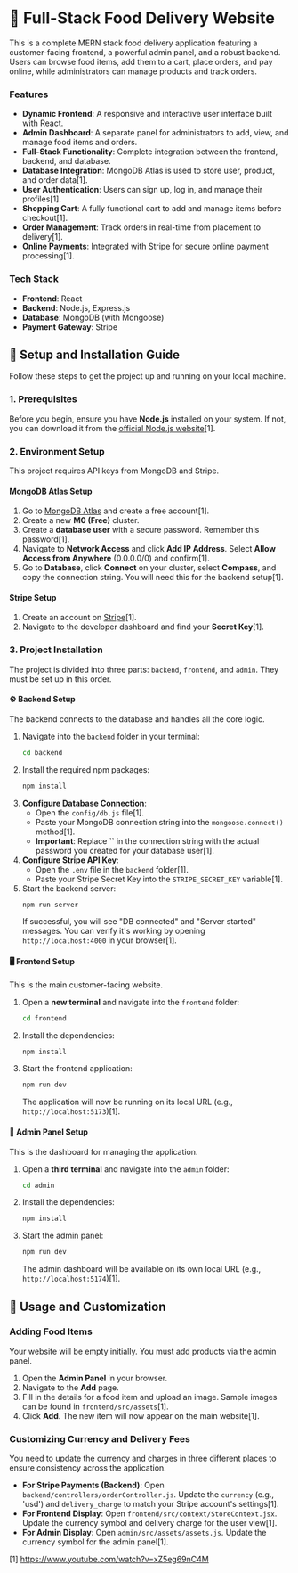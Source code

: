 # 🍔 Full-Stack Food Delivery Website

This is a complete MERN stack food delivery application featuring a customer-facing frontend, a powerful admin panel, and a robust backend. Users can browse food items, add them to a cart, place orders, and pay online, while administrators can manage products and track orders.

### **Features**
*   **Dynamic Frontend**: A responsive and interactive user interface built with React.
*   **Admin Dashboard**: A separate panel for administrators to add, view, and manage food items and orders.
*   **Full-Stack Functionality**: Complete integration between the frontend, backend, and database.
*   **Database Integration**: MongoDB Atlas is used to store user, product, and order data[1].
*   **User Authentication**: Users can sign up, log in, and manage their profiles[1].
*   **Shopping Cart**: A fully functional cart to add and manage items before checkout[1].
*   **Order Management**: Track orders in real-time from placement to delivery[1].
*   **Online Payments**: Integrated with Stripe for secure online payment processing[1].

### **Tech Stack**
*   **Frontend**: React
*   **Backend**: Node.js, Express.js
*   **Database**: MongoDB (with Mongoose)
*   **Payment Gateway**: Stripe

## **🚀 Setup and Installation Guide**

Follow these steps to get the project up and running on your local machine.

### **1. Prerequisites**
Before you begin, ensure you have **Node.js** installed on your system. If not, you can download it from the [official Node.js website](https://nodejs.org/en/download)[1].

### **2. Environment Setup**
This project requires API keys from MongoDB and Stripe.

#### **MongoDB Atlas Setup**
1.  Go to [MongoDB Atlas](https://www.mongodb.com/cloud/atlas/register) and create a free account[1].
2.  Create a new **M0 (Free)** cluster.
3.  Create a **database user** with a secure password. Remember this password[1].
4.  Navigate to **Network Access** and click **Add IP Address**. Select **Allow Access from Anywhere** (0.0.0.0/0) and confirm[1].
5.  Go to **Database**, click **Connect** on your cluster, select **Compass**, and copy the connection string. You will need this for the backend setup[1].

#### **Stripe Setup**
1.  Create an account on [Stripe](https://stripe.com)[1].
2.  Navigate to the developer dashboard and find your **Secret Key**[1].

### **3. Project Installation**
The project is divided into three parts: `backend`, `frontend`, and `admin`. They must be set up in this order.

#### **⚙️ Backend Setup**
The backend connects to the database and handles all the core logic.

1.  Navigate into the `backend` folder in your terminal:
    ```bash
    cd backend
    ```
2.  Install the required npm packages:
    ```bash
    npm install
    ```
3.  **Configure Database Connection**:
    *   Open the `config/db.js` file[1].
    *   Paste your MongoDB connection string into the `mongoose.connect()` method[1].
    *   **Important**: Replace `` in the connection string with the actual password you created for your database user[1].
4.  **Configure Stripe API Key**:
    *   Open the `.env` file in the `backend` folder[1].
    *   Paste your Stripe Secret Key into the `STRIPE_SECRET_KEY` variable[1].
5.  Start the backend server:
    ```bash
    npm run server
    ```
    If successful, you will see "DB connected" and "Server started" messages. You can verify it's working by opening `http://localhost:4000` in your browser[1].

#### **🖥️ Frontend Setup**
This is the main customer-facing website.

1.  Open a **new terminal** and navigate into the `frontend` folder:
    ```bash
    cd frontend
    ```
2.  Install the dependencies:
    ```bash
    npm install
    ```
3.  Start the frontend application:
    ```bash
    npm run dev
    ```
    The application will now be running on its local URL (e.g., `http://localhost:5173`)[1].

#### **👑 Admin Panel Setup**
This is the dashboard for managing the application.

1.  Open a **third terminal** and navigate into the `admin` folder:
    ```bash
    cd admin
    ```
2.  Install the dependencies:
    ```bash
    npm install
    ```
3.  Start the admin panel:
    ```bash
    npm run dev
    ```
    The admin dashboard will be available on its own local URL (e.g., `http://localhost:5174`)[1].

## **🔧 Usage and Customization**

### **Adding Food Items**
Your website will be empty initially. You must add products via the admin panel.
1.  Open the **Admin Panel** in your browser.
2.  Navigate to the **Add** page.
3.  Fill in the details for a food item and upload an image. Sample images can be found in `frontend/src/assets`[1].
4.  Click **Add**. The new item will now appear on the main website[1].

### **Customizing Currency and Delivery Fees**
You need to update the currency and charges in three different places to ensure consistency across the application.
*   **For Stripe Payments (Backend)**: Open `backend/controllers/orderController.js`. Update the `currency` (e.g., 'usd') and `delivery_charge` to match your Stripe account's settings[1].
*   **For Frontend Display**: Open `frontend/src/context/StoreContext.jsx`. Update the currency symbol and delivery charge for the user view[1].
*   **For Admin Display**: Open `admin/src/assets/assets.js`. Update the currency symbol for the admin panel[1].

[1] https://www.youtube.com/watch?v=xZ5eg69nC4M
